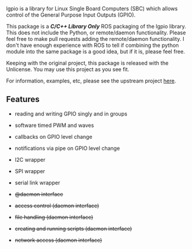 
lgpio is a library for Linux Single Board Computers (SBC) which allows control of the General Purpose Input Outputs (GPIO).

This package is a ***C/C++ Library Only*** ROS packaging of the lgpio library.
This does not include the Python, or remote/daemon functionality.
Please feel free to make pull requests adding the remote/daemon functionality.
I don't have enough experience with ROS to tell if combining the python module into the same package is a good idea, but if it is, please feel free.

Keeping with the original project, this package is released with the Unlicense.
You may use this project as you see fit.

For information, examples, etc, please see the upstream project  [here](https://github.com/joan2937/lg).

## Features

* reading and writing GPIO singly and in groups
* software timed PWM and waves
* callbacks on GPIO level change
* notifications via pipe on GPIO level change
* I2C wrapper
* SPI wrapper
* serial link wrapper

* ~~@daemon interface~~
* ~~access control (daemon interface)~~
* ~~file handling (daemon interface)~~
* ~~creating and running scripts (daemon interface)~~
* ~~network access (daemon interface)~~

